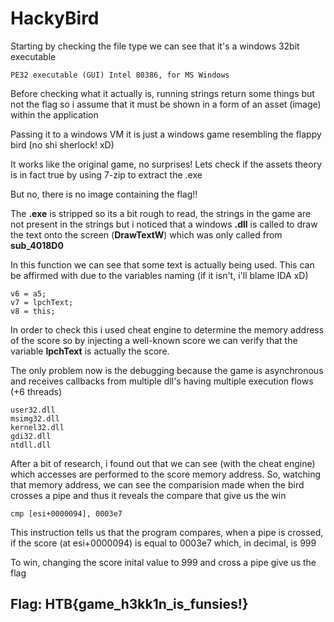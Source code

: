 # HackyBird

Starting by checking the file type we can see that it's a windows 32bit executable
``` 
PE32 executable (GUI) Intel 80386, for MS Windows
```

Before checking what it actually is, running strings return some things but not the flag so i assume that it must be shown in a form of an asset (image) within the application <br>

Passing it to a windows VM it is just a windows game resembling the flappy bird (no shi sherlock! xD) <br>


It works like the original game, no surprises! Lets check if the assets theory is in fact true by using 7-zip to extract the .exe<br>

But no, there is no image containing the flag!! <br>

The **.exe** is stripped so its a bit rough to read, the strings in the game are not present in the strings but i noticed that a windows **.dll** is called to draw the text onto the screen (**DrawTextW**) which was only called from **sub_4018D0** <br>

In this function we can see that some text is actually being used. This can be affirmed with due to the variables naming (if it isn't, i'll blame IDA xD)
```
v6 = a5;
v7 = lpchText;
v8 = this;
```

In order to check this i used cheat engine to determine the memory address of the score so by injecting a well-known score we can verify that the variable **lpchText** is actually the score. <br>

The only problem now is the debugging because the game is asynchronous and receives callbacks from multiple dll's having multiple execution flows (+6 threads)
```
user32.dll
msimg32.dll
kernel32.dll
gdi32.dll
ntdll.dll
```

After a bit of research, i found out that we can see (with the cheat engine) which accesses are performed to the score memory address. So, watching that memory address, we can see the comparision made when the bird crosses a pipe and thus it reveals the compare that give us the win

```
cmp [esi+0000094], 0003e7
```

This instruction tells us that the program compares, when a pipe is crossed, if the score (at esi+0000094) is equal to 0003e7 which, in decimal, is 999 <br>

To win, changing the score inital value to 999 and cross a pipe give us the flag

## Flag: HTB{game_h3kk1n_is_funsies!}